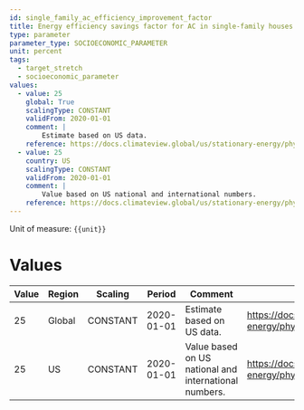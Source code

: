 ```yaml
---
id: single_family_ac_efficiency_improvement_factor
title: Energy efficiency savings factor for AC in single-family houses
type: parameter
parameter_type: SOCIOECONOMIC_PARAMETER
unit: percent
tags:
  - target_stretch
  - socioeconomic_parameter
values:
  - value: 25
    global: True
    scalingType: CONSTANT
    validFrom: 2020-01-01
    comment: |
        Estimate based on US data.
    reference: https://docs.climateview.global/us/stationary-energy/physical-data/ac/
  - value: 25
    country: US
    scalingType: CONSTANT
    validFrom: 2020-01-01
    comment: |
        Value based on US national and international numbers.
    reference: https://docs.climateview.global/us/stationary-energy/physical-data/ac/
---
```



Unit of measure: `{{unit}}`


# Values


| Value | Region | Scaling | Period | Comment | Reference |
|-------|--------|---------|--------|---------|-----------|
| 25 | Global | CONSTANT | 2020-01-01 | Estimate based on US data. | https://docs.climateview.global/us/stationary-energy/physical-data/ac/ |
| 25 | US | CONSTANT | 2020-01-01 | Value based on US national and international numbers. | https://docs.climateview.global/us/stationary-energy/physical-data/ac/ |


